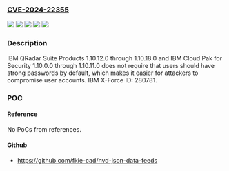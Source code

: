 ### [CVE-2024-22355](https://cve.mitre.org/cgi-bin/cvename.cgi?name=CVE-2024-22355)
![](https://img.shields.io/static/v1?label=Product&message=Cloud%20Pak%20for%20Security&color=blue)
![](https://img.shields.io/static/v1?label=Product&message=QRadar%20Suite%20Products&color=blue)
![](https://img.shields.io/static/v1?label=Version&message=1.10.0.0%20&color=brightgreen)
![](https://img.shields.io/static/v1?label=Version&message=1.10.12.0%20&color=brightgreen)
![](https://img.shields.io/static/v1?label=Vulnerability&message=CWE-521%20Weak%20Password%20Requirements&color=brightgreen)

### Description

IBM QRadar Suite Products 1.10.12.0 through 1.10.18.0 and IBM Cloud Pak for Security 1.10.0.0 through 1.10.11.0 does not require that users should have strong passwords by default, which makes it easier for attackers to compromise user accounts.  IBM X-Force ID:  280781.

### POC

#### Reference
No PoCs from references.

#### Github
- https://github.com/fkie-cad/nvd-json-data-feeds

